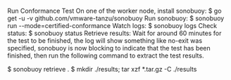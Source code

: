 
Run Conformance Test
On one of the worker node, install sonobuoy:
$ go get -u -v github.com/vmware-tanzu/sonobuoy
Run sonobuoy:
$ sonobuoy run --mode=certified-conformance
Watch logs:
$ sonobuoy logs
Check status:
$ sonobuoy status
Retrieve results:
Wait for around 60 minutes for the test to be finished, the log will show something like no-exit was specified, sonobuoy is now blocking to indicate that the test has been finished, then run the following command to extract the test results.

$ sonobuoy retrieve .
$ mkdir ./results; tar xzf *.tar.gz -C ./results

